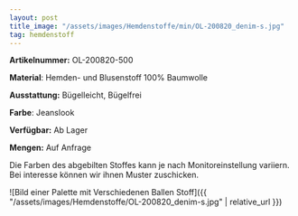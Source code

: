 ```yaml
---
layout: post
title_image: "/assets/images/Hemdenstoffe/min/OL-200820_denim-s.jpg"
tag: hemdenstoff
---
```


**Artikelnummer:** OL-200820-500

**Material**: Hemden- und Blusenstoff 100% Baumwolle

**Ausstattung:** Bügelleicht, Bügelfrei

**Farbe**:  Jeanslook

**Verfügbar:** Ab Lager

**Mengen:** Auf Anfrage

Die Farben des abgebilten Stoffes kann je nach Monitoreinstellung variiern. Bei interesse können wir ihnen Muster zuschicken.


![Bild einer Palette mit Verschiedenen Ballen Stoff]({{ "/assets/images/Hemdenstoffe/OL-200820_denim-s.jpg" | relative_url }})


